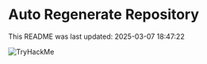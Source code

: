 # Auto Regenerate Repository

This README was last updated: 2025-03-07 18:47:22

 ![TryHackMe](https://tryhackme.com/badge/533634)